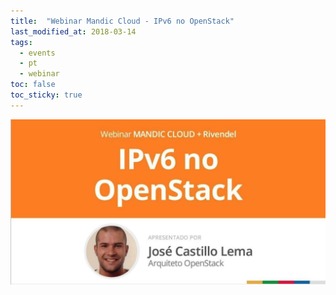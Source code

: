 ```yaml
---
title:  "Webinar Mandic Cloud - IPv6 no OpenStack"
last_modified_at: 2018-03-14
tags:
  - events
  - pt
  - webinar
toc: false
toc_sticky: true
---
```


[![](/assets/images/posts/2018-08-20-mandic-webinar.jpeg)](https://labs.mandic.com.br/webinars/ipv6-openstack)

